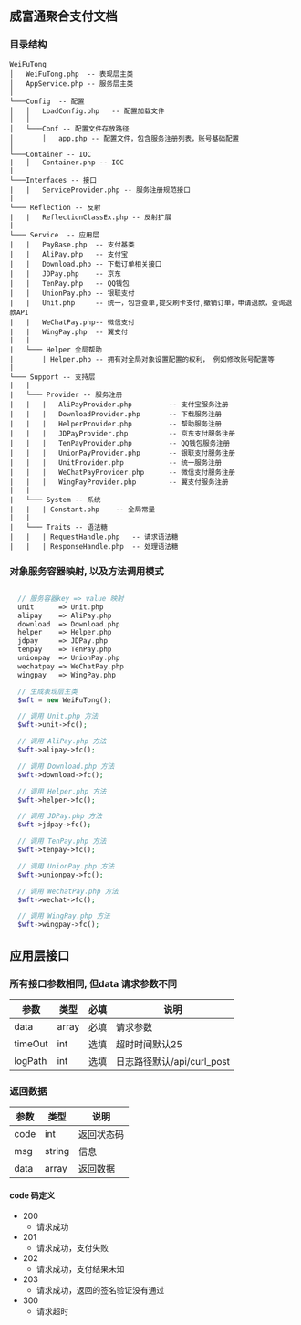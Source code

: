 ## 威富通聚合支付文档

### 目录结构
```
WeiFuTong
│   WeiFuTong.php  -- 表现层主类
│   AppService.php -- 服务层主类   
│
└───Config  -- 配置
│   │   LoadConfig.php   -- 配置加载文件
│   │
│   └───Conf -- 配置文件存放路径
│       │   app.php -- 配置文件，包含服务注册列表，账号基础配置
│   
└───Container -- IOC
|   │   Container.php -- IOC
|
└───Interfaces -- 接口
|   |   ServiceProvider.php -- 服务注册规范接口
|
└─── Reflection -- 反射
|   |   ReflectionClassEx.php -- 反射扩展
|
└─── Service  -- 应用层
|   |   PayBase.php  -- 支付基类
|   |   AliPay.php   -- 支付宝
|   |   Download.php -- 下载订单相关接口
|   |   JDPay.php    -- 京东
|   |   TenPay.php   -- QQ钱包
|   |   UnionPay.php -- 银联支付
|   |   Unit.php     -- 统一，包含查单,提交刷卡支付,撤销订单，申请退款，查询退款API
|   |   WeChatPay.php-- 微信支付
|   |   WingPay.php  -- 翼支付
|   |
|   └─── Helper 全局帮助
|       | Helper.php -- 拥有对全局对象设置配置的权利， 例如修改账号配置等
|
└─── Support -- 支持层
|   |
|   └─── Provider -- 服务注册
|   |   |   AliPayProvider.php         -- 支付宝服务注册
|   |   |   DownloadProvider.php       -- 下载服务注册
|   |   |   HelperProvider.php         -- 帮助服务注册
|   |   |   JDPayProvider.php          -- 京东支付服务注册
|   |   |   TenPayProvider.php         -- QQ钱包服务注册
|   |   |   UnionPayProvider.php       -- 银联支付服务注册
|   |   |   UnitProvider.php           -- 统一服务注册
|   |   |   WeChatPayProvider.php      -- 微信支付服务注册
|   |   |   WingPayProvider.php        -- 翼支付服务注册
|   |   
|   └─── System -- 系统
|   |   | Constant.php    -- 全局常量
|   |
|   └─── Traits -- 语法糖
|   |   | RequestHandle.php   -- 请求语法糖
|   |   | ResponseHandle.php  -- 处理语法糖

```

### 对象服务容器映射, 以及方法调用模式
```php

  // 服务容器key => value 映射
  unit      => Unit.php
  alipay    => AliPay.php
  download  => Download.php
  helper    => Helper.php
  jdpay     => JDPay.php
  tenpay    => TenPay.php
  unionpay  => UnionPay.php
  wechatpay => WeChatPay.php
  wingpay   => WingPay.php

  // 生成表现层主类
  $wft = new WeiFuTong();

  // 调用 Unit.php 方法
  $wft->unit->fc();

  // 调用 AliPay.php 方法
  $wft->alipay->fc();

  // 调用 Download.php 方法
  $wft->download->fc();

  // 调用 Helper.php 方法
  $wft->helper->fc();

  // 调用 JDPay.php 方法
  $wft->jdpay->fc();

  // 调用 TenPay.php 方法
  $wft->tenpay->fc();

  // 调用 UnionPay.php 方法
  $wft->unionpay->fc();

  // 调用 WechatPay.php 方法
  $wft->wechat->fc();

  // 调用 WingPay.php 方法
  $wft->wingpay->fc();

```



## 应用层接口


### 所有接口参数相同, 但data 请求参数不同

| 参数    | 类型  |  必填 |  说明  |
| ------ | ----- |  -----| ----   |
| data | array   | 必填  | 请求参数|
| timeOut | int |  选填  | 超时时间默认25|
| logPath | int | 选填   | 日志路径默认/api/curl_post|


### 返回数据

| 参数    | 类型  |  说明  |
| ------ | ----- |----   |
| code | int   | 返回状态码|
| msg | string |  信息|
| data | array | 返回数据|

#### code 码定义
- 200
  - 请求成功
- 201
  - 请求成功，支付失败
- 202
  - 请求成功，支付结果未知
- 203
  - 请求成功，返回的签名验证没有通过
- 300
  - 请求超时
